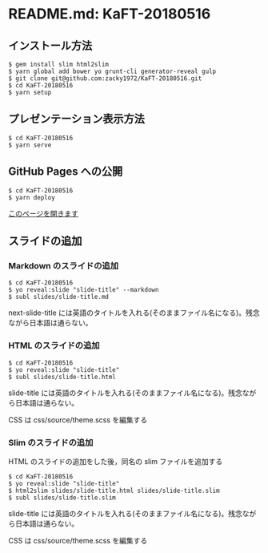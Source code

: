 # README.md: KaFT-20180516

## インストール方法

```
$ gem install slim html2slim
$ yarn global add bower yo grunt-cli generator-reveal gulp
$ git clone git@github.com:zacky1972/KaFT-20180516.git
$ cd KaFT-20180516
$ yarn setup
```

## プレゼンテーション表示方法

```
$ cd KaFT-20180516
$ yarn serve
```

## GitHub Pages への公開

```
$ cd KaFT-20180516
$ yarn deploy
```

[このページを開きます](https://zacky1972.github.io/KaFT-20180516/)

## スライドの追加

### Markdown のスライドの追加

```
$ cd KaFT-20180516
$ yo reveal:slide "slide-title" --markdown
$ subl slides/slide-title.md
```

next-slide-title には英語のタイトルを入れる(そのままファイル名になる)。残念ながら日本語は通らない。

### HTML のスライドの追加

```
$ cd KaFT-20180516
$ yo reveal:slide "slide-title"
$ subl slides/slide-title.html
```

slide-title には英語のタイトルを入れる(そのままファイル名になる)。残念ながら日本語は通らない。

CSS は css/source/theme.scss を編集する

### Slim のスライドの追加

HTML のスライドの追加をした後，同名の slim ファイルを追加する

```
$ cd KaFT-20180516
$ yo reveal:slide "slide-title"
$ html2slim slides/slide-title.html slides/slide-title.slim
$ subl slides/slide-title.slim
```

slide-title には英語のタイトルを入れる(そのままファイル名になる)。残念ながら日本語は通らない。

CSS は css/source/theme.scss を編集する
